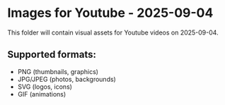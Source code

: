 # Images for Youtube - 2025-09-04

This folder will contain visual assets for Youtube videos on 2025-09-04.

## Supported formats:
- PNG (thumbnails, graphics)
- JPG/JPEG (photos, backgrounds)
- SVG (logos, icons)
- GIF (animations)
